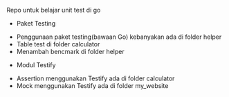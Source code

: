 Repo untuk belajar unit test di go 
* Paket Testing
- Penggunaan paket testing(bawaan Go) kebanyakan ada di folder helper
- Table test di folder calculator  
- Menambah bencmark di folder helper  

* Modul Testify
- Assertion menggunakan Testify ada di folder calculator  
- Mock menggunakan Testify ada di folder my_website  